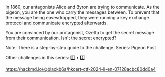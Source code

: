 In 1860, our antagonists Alice and Byron are trying to communicate. As the pigeon, you are the one who carry the messages between. To prevent that the message being eavesdropped, they were running a key exchange protocol and communicate encrypted afterwards.

You are convinced by our protagonist, Ozetta to get the secret message from their communication. Isn't the secret encrypted?

Note: There is a step-by-step guide to the challenge.
Series: Pigeon Post

Other challenges in this series: 1️⃣ • 2️⃣

https://hackmd.io/@blackb6a/hkcert-ctf-2024-ii-en-07128acbc80dd0a4
